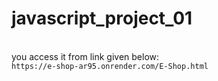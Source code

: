 # javascript_project_01
<br/>you access it from link given below:<br/>
```https://e-shop-ar95.onrender.com/E-Shop.html```
